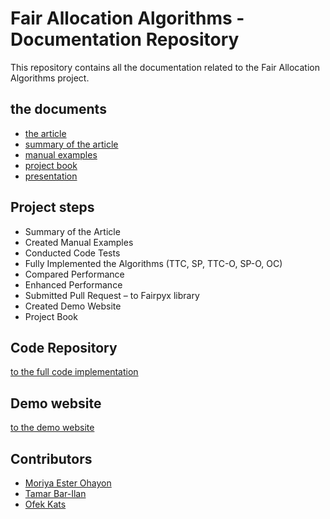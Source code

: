 # Fair Allocation Algorithms - Documentation Repository
This repository contains all the documentation related to the Fair Allocation Algorithms project.

## the documents
* <a href="https://github.com/Final-Project-fairpyx/documents/blob/main/2020_AtefYekta_Course_allocation_ijoc.pdf">the article</a>
* <a href="https://github.com/Final-Project-fairpyx/documents/blob/main/SUMMERY.md">summary of the article</a>
* <a href="https://github.com/Final-Project-fairpyx/documents/tree/main/examples_for_tests">manual examples</a>
* <a href="https://github.com/Final-Project-fairpyx/documents/blob/main/project%20book%20-%20Optimization-based%20Mechanisms%20for%20the%20Course%20Allocation%20Problem.pdf">project book</a>
* <a href="https://github.com/Final-Project-fairpyx/documents/blob/main/final%20project%20presentation%20-%20Optimization-based%20Mechanisms%20for%20the%20Course%20Allocation%20Problem.pdf">presentation</a>

## Project steps
* Summary of the Article
* Created Manual Examples
* Conducted Code Tests
* Fully Implemented the Algorithms (TTC, SP, TTC-O, SP-O, OC)
* Compared Performance
* Enhanced Performance
* Submitted Pull Request – to Fairpyx library
* Created Demo Website
* Project Book

## Code Repository
 <a href="https://github.com/Final-Project-fairpyx/fairpyx/tree/main/fairpyx/algorithms/Optimization_based_Mechanisms">to the full code implementation<a>

## Demo website
  <a href="https://tome.csariel.xyz/">to the demo website<a>

## Contributors
  * <a href="https://github.com/MoriyaEster">Moriya Ester  Ohayon<a>
  * <a href="https://github.com/TamarBarIlan">Tamar Bar-Ilan<a>
  * <a href="https://github.com/ofekats">Ofek Kats<a>
